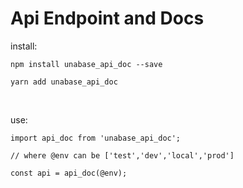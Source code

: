 # Api Endpoint and Docs

install:

```
npm install unabase_api_doc --save
```
```
yarn add unabase_api_doc
```

<br/>

use:
```
import api_doc from 'unabase_api_doc';

// where @env can be ['test','dev','local','prod']

const api = api_doc(@env);
```
